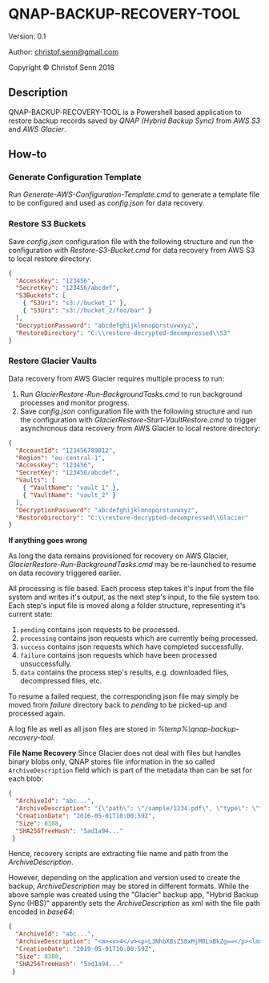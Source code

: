 # QNAP-BACKUP-RECOVERY-TOOL
Version: 0.1

Author: christof.senn@gmail.com

Copyright © Christof Senn 2018

## Description
QNAP-BACKUP-RECOVERY-TOOL is a Powershell based application to restore backup records saved by *QNAP (Hybrid Backup Sync)* from *AWS S3* and *AWS Glacier*.


## How-to 

### Generate Configuration Template
Run *Generate-AWS-Configuration-Template.cmd* to generate a template file to be configured and used as *config.json* for data recovery.

### Restore S3 Buckets
Save *config.json* configuration file with the following structure and run the configuration with *Restore-S3-Bucket.cmd* for data recovery from AWS S3 to local restore directory:
```json
{
  "AccessKey": "123456",
  "SecretKey": "123456/abcdef",
  "S3Buckets": [
    { "S3Uri": "s3://bucket_1" },
    { "S3Uri": "s3://bucket_2/foo/bar" }
  ],
  "DecryptionPassword": "abcdefghijklmnopqrstuvwxyz",
  "RestoreDirectory": "C:\\restore-decrypted-decompressed\\S3"
}
```

### Restore Glacier Vaults
Data recovery from AWS Glacier requires multiple process to run:
1. Run *GlacierRestore-Run-BackgroundTasks.cmd* to run background processes and monitor progress.
2. Save *config.json* configuration file with the following structure and run the configuration with *GlacierRestore-Start-VaultRestore.cmd* to trigger asynchronous data recovery from AWS Glacier to local restore directory:
```json
{
  "AccountId": "123456789012",
  "Region": "eu-central-1",
  "AccessKey": "123456",
  "SecretKey": "123456/abcdef",
  "Vaults": [
    { "VaultName": "vault_1" },
    { "VaultName": "vault_2" }
  ],
  "DecryptionPassword": "abcdefghijklmnopqrstuvwxyz",
  "RestoreDirectory": "C:\\restore-decrypted-decompressed\\Glacier"
}
```

**If anything goes wrong**

As long the data remains provisioned for recovery on AWS Glacier, *GlacierRestore-Run-BackgroundTasks.cmd* may be re-launched to resume on data recovery triggered earlier.

All processing is file based. Each process step takes it's input from the file system and writes it's output, as the next step's input, to the file system too. Each step's input file is moved along a folder structure, representing it's current state: 

1. `pending` contains json requests to be processed.
2. `processing` contains json requests which are currently being processed.
3. `success` contains json requests which have completed successfully.
4. `failure` contains json requests which have been processed unsuccessfully.
5. `data` contains the process step's results, e.g. downloaded files, decompressed files, etc.

To resume a failed request, the corresponding json file may simply be moved from *failure* directory back to *pending* to be picked-up and processed again.

A log file as well as all json files are stored in *%temp%\qnap-backup-recovery-tool*.

**File Name Recovery**
Since Glacier does not deal with files but handles binary blobs only, QNAP stores file information in the so called `ArchiveDescription` field which is part of the metadata than can be set for each blob:
```json
{
  "ArchiveId": "abc...",
  "ArchiveDescription": "{\"path\": \"/sample/1234.pdf\", \"type\": \"file\"}",
  "CreationDate": "2016-05-01T10:00:59Z",
  "Size": 8388,
  "SHA256TreeHash": "5ad1a94..."
 }
```

Hence, recovery scripts are extracting file name and path from the *ArchiveDescription*.

However, depending on the application and version used to create the backup, *ArchiveDescription* may be stored in different formats. While the above sample was created using the "Glacier" backup app, "Hybrid Backup Sync (HBS)" apparently sets the *ArchiveDescription* as xml with the file path encoded in *base64*:

```json
{
  "ArchiveId": "abc...",
  "ArchiveDescription": "<m><v>4</v><p>L3NhbXBsZS8xMjM0LnBkZg==</p><lm>20190501T100059Z</lm></m>",
  "CreationDate": "2019-05-01T10:00:59Z",
  "Size": 8388,
  "SHA256TreeHash": "5ad1a94..."
 }
```